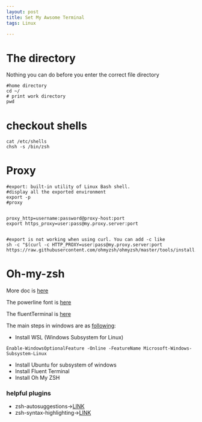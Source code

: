 ```yaml
---
layout: post
title: Set My Awsome Terminal
tags: Linux

---
```


# The directory
Nothing you can do before you enter the correct file directory
```shell
#home directory
cd ~/
# print work directory
pwd

```

# checkout shells
``` shell
cat /etc/shells 
chsh -s /bin/zsh
```
# Proxy
```shell
#export: built-in utility of Linux Bash shell. 
#display all the exported environment 
export -p 
#proxy


proxy_http=username:password@proxy-host:port
export https_proxy=user:pass@my.proxy.server:port


#export is not working when using curl. You can add -c like
sh -c "$(curl -c HTTP_PROXY=user:pass@my.proxy.server:port https://raw.githubusercontent.com/ohmyzsh/ohmyzsh/master/tools/install.sh)"
```

# Oh-my-zsh
More doc is [here](https://github.com/ohmyzsh/ohmyzsh)

The powerline font is [here](https://github.com/powerline/fonts)

The fluentTerminal is [here](https://github.com/felixse/FluentTerminal)

The main steps in windows are as [following](https://lemmusm.medium.com/cool-windows-terminal-with-oh-my-zsh-8d2c1c759805):

* Install WSL (Windows Subsystem for Linux) 
  
```shell
Enable-WindowsOptionalFeature -Online -FeatureName Microsoft-Windows-Subsystem-Linux
```
* Install Ubuntu for subsystem of windows
* Install Fluent Terminal
* Install Oh My ZSH

### helpful plugins
* zsh-autosuggestions->[LINK](https://github.com/zsh-users/zsh-autosuggestions)
* zsh-syntax-highlighting->[LINK](https://github.com/zsh-users/zsh-syntax-highlighting)

